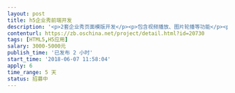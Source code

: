 ```yaml
---                
layout: post       
title: h5企业秀前端开发           
description: '<p>2套企业秀页面模版开发</p><p>包含视频播放、图片轮播等功能</p><p>项目整体分为三个阶段，按阶段验收和支付响应的费用</p>'     
contenturl: https://zb.oschina.net/project/detail.html?id=20730      
tags: [HTML5,H5应用]            
salary: 3000-5000元          
publish_time: '已发布 2 小时'         
start_time: '2018-06-07 11:58:04'           
apply: 6                   
time_range: 5 天              
status: 招募中                  
---                 
```

